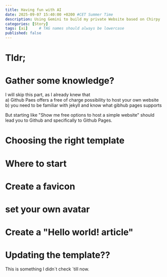 ```yaml
---
title: Having fun with AI
date: 2025-09-07 15:40:00 +0200 #CET Summer Time
description: Using Gemini to build my private Website based on Chirpy
categories: [Story]
tags: [ai]     # TAG names should always be lowercase
published: false
---
```


# Tldr;

# Gather some knowledge?
I will skip this part, as I already knew that  
a) Github Paes offers a free of charge possibility to host your own website  
b) you need to be familiar with jekyll and know what gibhub pages supports

But starting like "Show me free options to host a simple website" should lead you to Github and specifically to Github Pages.

# Choosing the right template

# Where to start

# Create a favicon

# set your own avatar

# Create a "Hello world! article"

# Updating the template??
This is something I didn´t check ´till now.
